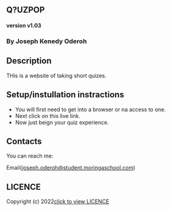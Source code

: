 ## Q?UZPOP

#### version v1.03

### By Joseph Kenedy Oderoh

## Description 
THis is a website of taking short quizes.

## Setup/instullation instractions

* You will first need to get into a browser or na access to one.
* Next click on this live link.
* Now just beign your quiz experience.

## Contacts
You can reach me:

Email(joseph.oderoh@student.moringaschool.com) 


## LICENCE  
Copyright (c) 2022[click to view LICENCE](LICENCE)